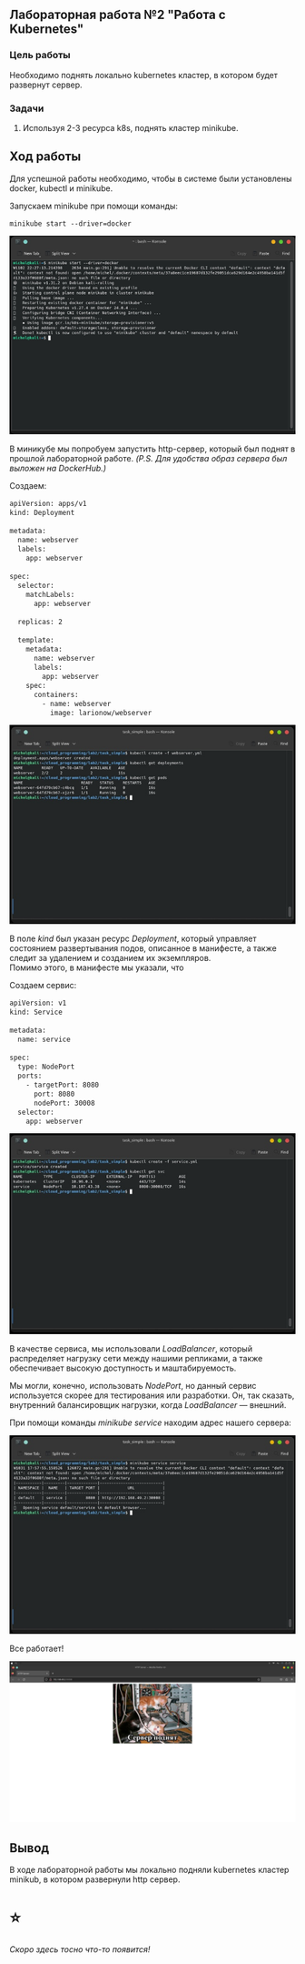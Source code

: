 ## Лабораторная работа №2 "Работа с Kubernetes"

### Цель работы
Необходимо поднять локально kubernetes кластер, в котором будет развернут сервер.

### Задачи
1. Используя 2-3 ресурса k8s, поднять кластер minikube.

## Ход работы

Для успешной работы необходимо, чтобы в системе были установлены docker, kubectl и minikube.

Запускаем minikube при помощи команды:

```
minikube start --driver=docker
```

<p align="center"><img src="https://github.com/Mihail-Larionow/cloud_programming/blob/main/lab2/images/minikube.PNG"/></p>

В миникубе мы попробуем запустить http-сервер, который был поднят в прошлой лабораторной работе. _(P.S. Для удобства образ сервера был выложен на DockerHub.)_

Создаем:

```
apiVersion: apps/v1
kind: Deployment

metadata:
  name: webserver
  labels:
    app: webserver

spec:
  selector:
    matchLabels:
      app: webserver

  replicas: 2

  template:
    metadata:
      name: webserver
      labels:
        app: webserver
    spec:
      containers:
        - name: webserver
          image: larionow/webserver
```

<p align="center"><img src="https://github.com/Mihail-Larionow/cloud_programming/blob/main/lab2/images/web-server-create.PNG"/></p>

В поле _kind_ был указан ресурс _Deployment_, который управляет состоянием развертывания подов, описанное в манифесте, а также следит за удалением и созданием их экземпляров.  
Помимо этого, в манифесте мы указали, что

Создаем сервис:

```
apiVersion: v1
kind: Service

metadata:
  name: service

spec:
  type: NodePort
  ports:
    - targetPort: 8080
      port: 8080
      nodePort: 30008
  selector:
    app: webserver
```

<p align="center"><img src="https://github.com/Mihail-Larionow/cloud_programming/blob/main/lab2/images/service-create.PNG"/></p>

В качестве сервиса, мы использовали _LoadBalancer_, который распределяет нагрузку сети между нашими репликами, а также обеспечивает высокую доступность и маштабируемость.  

Мы могли, конечно, использовать _NodePort_, но данный сервис используется скорее для тестирования или разработки. Он, так сказать, внутренний балансировщик нагрузки, когда _LoadBalancer_ — внешний.

При помощи команды _minikube service_ находим адрес нашего сервера:

<p align="center"><img src="https://github.com/Mihail-Larionow/cloud_programming/blob/main/lab2/images/web-server-start.PNG"/></p>

Все работает!

<p align="center"><img src="https://github.com/Mihail-Larionow/cloud_programming/blob/main/lab2/images/web-server-work.PNG"/></p>

## Вывод
В ходе лабораторной работы мы локально подняли kubernetes кластер minikub, в котором развернули http сервер. 

# ⭐

_Скоро здесь тосно что-то появится!_